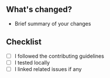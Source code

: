 ## What's changed?
- Brief summary of your changes

## Checklist
- [ ] I followed the contributing guidelines
- [ ] I tested locally
- [ ] I linked related issues if any
